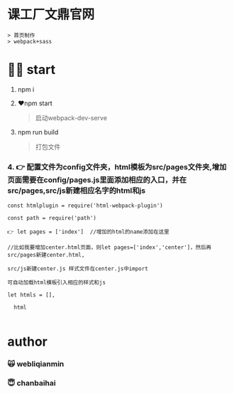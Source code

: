 # 课工厂文鼎官网
    > 首页制作
    > webpack+sass
# 💪🏻 start
1. npm i    

2. ❤️npm start    
    > 启动webpack-dev-serve  

3. npm run build
    > 打包文件
### 4. 👉 配置文件为config文件夹，html模板为src/pages文件夹,增加页面需要在config/pages.js里面添加相应的入口，并在src/pages,src/js新建相应名字的html和js
```
const htmlplugin = require('html-webpack-plugin')  

const path = require('path')  

👉 let pages = ['index']  //增加的html的name添加在这里  

//比如我要增加center.html页面，则let pages=['index','center']，然后再src/pages新建center.html,  

src/js新建center.js 样式文件在center.js中import  

可自动加载html模板引入相应的样式和js  

let htmls = [],  

  html
  
```
# author  

### 🙀 webliqianmin  

### 😇 chanbaihai
